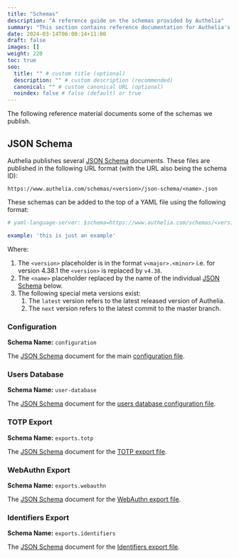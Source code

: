 ```yaml
---
title: "Schemas"
description: "A reference guide on the schemas provided by Authelia"
summary: "This section contains reference documentation for Authelia's schemas."
date: 2024-03-14T06:00:14+11:00
draft: false
images: []
weight: 220
toc: true
seo:
  title: "" # custom title (optional)
  description: "" # custom description (recommended)
  canonical: "" # custom canonical URL (optional)
  noindex: false # false (default) or true
---
```


The following reference material documents some of the schemas we publish.

## JSON Schema

Authelia publishes several [JSON Schema] documents. These files are published in the following URL format (with the URL
also being the schema ID):

```
https://www.authelia.com/schemas/<version>/json-schema/<name>.json
```

These schemas can be added to the top of a YAML file using the following format:

```yaml {title="configuration.yml"}
# yaml-language-server: $schema=https://www.authelia.com/schemas/<version>/json-schema/<name>.json

example: 'this is just an example'
```

Where:

1. The `<version>` placeholder is in the format `v<major>.<minor>` i.e. for version 4.38.1 the `<version>` is replaced
   by `v4.38`.
2. The `<name>` placeholder replaced by the name of the individual [JSON Schema] below.
3. The following special meta versions exist:
   1. The `latest` version refers to the latest released version of Authelia.
   2. The `next` version refers to the latest commit to the master branch.


### Configuration

**Schema Name:** `configuration`

The [JSON Schema] document for the main [configuration file](../../configuration/methods/files.md).

### Users Database

**Schema Name:** `user-database`

The [JSON Schema] document for the [users database configuration file](passwords.md#user--password-file).

### TOTP Export

**Schema Name:** `exports.totp`

The [JSON Schema] document for the [TOTP export file](../cli/authelia/authelia_storage_user_totp_export.md).

### WebAuthn Export

**Schema Name:** `exports.webauthn`

The [JSON Schema] document for the [WebAuthn export file](../cli/authelia/authelia_storage_user_webauthn_export.md).

### Identifiers Export

**Schema Name:** `exports.identifiers`

The [JSON Schema] document for the [Identifiers export file](../cli/authelia/authelia_storage_user_identifiers_export.md).

[JSON Schema]: https://json-schema.org/
